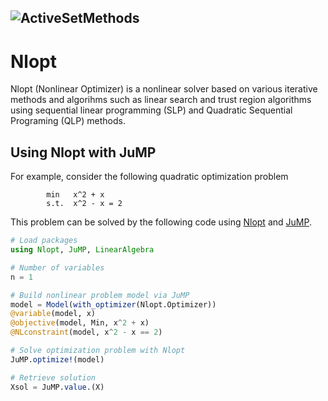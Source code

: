 ![ActiveSetMethods](https://github.com/ssadat/Nlopt/blob/master/src/logo/Logo.png "ActiveSetMethods")
---
# Nlopt

Nlopt (Nonlinear Optimizer) is a nonlinear solver based on various iterative methods and algorihms such as linear search and trust region algorithms using sequential linear programming (SLP) and Quadratic Sequential Programing (QLP) methods. 

## Using Nlopt with JuMP

For example, consider the following quadratic optimization problem
```
        min   x^2 + x 
        s.t.  x^2 - x = 2
```
This problem can be solved by the following code using [Nlopt](https://github.com/ssadat/Nlopt) and [JuMP](https://github.com/JuliaOpt/JuMP.jl). 
```julia
# Load packages
using Nlopt, JuMP, LinearAlgebra

# Number of variables
n = 1

# Build nonlinear problem model via JuMP
model = Model(with_optimizer(Nlopt.Optimizer))
@variable(model, x)
@objective(model, Min, x^2 + x)
@NLconstraint(model, x^2 - x == 2)

# Solve optimization problem with Nlopt
JuMP.optimize!(model)

# Retrieve solution
Xsol = JuMP.value.(X)
```

